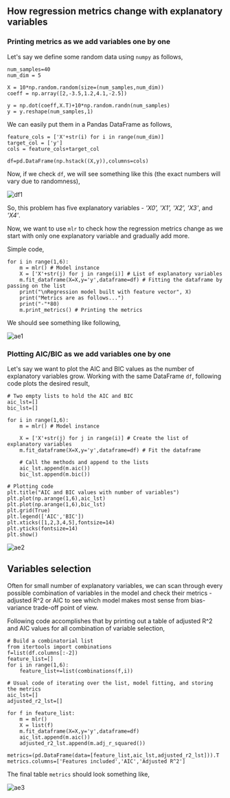 ## How regression metrics change with explanatory variables

### Printing metrics as we add variables one by one
Let's say we define some random data using `numpy` as follows,

```
num_samples=40
num_dim = 5

X = 10*np.random.random(size=(num_samples,num_dim))
coeff = np.array([2,-3.5,1.2,4.1,-2.5])

y = np.dot(coeff,X.T)+10*np.random.randn(num_samples)
y = y.reshape(num_samples,1)
```

We can easily put them in a Pandas DataFrame as follows,

```
feature_cols = ['X'+str(i) for i in range(num_dim)]
target_col = ['y']
cols = feature_cols+target_col

df=pd.DataFrame(np.hstack((X,y)),columns=cols)
```

Now, if we check `df`, we will see something like this (the exact numbers will vary due to randomness),

![df1](https://raw.githubusercontent.com/tirthajyoti/mlr/master/images/dataframe-1.PNG)

So, this problem has five explanatory variables - *'X0', 'X1', 'X2', 'X3'*, and *'X4'*.

Now, we want to use `mlr` to check how the regression metrics change as we start with only one explanatory variable and gradually add more.

Simple code,

```
for i in range(1,6):
    m = mlr() # Model instance
    X = ['X'+str(j) for j in range(i)] # List of explanatory variables
    m.fit_dataframe(X=X,y='y',dataframe=df) # Fitting the dataframe by passing on the list
    print("\nRegression model built with feature vector", X)
    print("Metrics are as follows...")
    print("-"*80)
    m.print_metrics() # Printing the metrics
```

We should see something like following,

![ae1](https://raw.githubusercontent.com/tirthajyoti/mlr/master/images/advanced_example_1.PNG)

### Plotting AIC/BIC as we add variables one by one

Let's say we want to plot the AIC and BIC values as the number of explanatory variables grow.
Working with the same DataFrame `df`, following code plots the desired result,

```
# Two empty lists to hold the AIC and BIC
aic_lst=[]
bic_lst=[]

for i in range(1,6):
    m = mlr() # Model instance
    
    X = ['X'+str(j) for j in range(i)] # Create the list of explanatory variables
    m.fit_dataframe(X=X,y='y',dataframe=df) # Fit the dataframe
    
    # Call the methods and append to the lists
    aic_lst.append(m.aic())
    bic_lst.append(m.bic())

# Plotting code
plt.title("AIC and BIC values with number of variables")
plt.plot(np.arange(1,6),aic_lst)
plt.plot(np.arange(1,6),bic_lst)
plt.grid(True)
plt.legend(['AIC','BIC'])
plt.xticks([1,2,3,4,5],fontsize=14)
plt.yticks(fontsize=14)
plt.show()
```

![ae2](https://raw.githubusercontent.com/tirthajyoti/mlr/master/images/aic_bic_with_variables.PNG)

## Variables selection

Often for small number of explanatory variables, we can scan through every possible combination of variables in the model and check their metrics - adjusted R^2 or AIC to see which model makes most sense from bias-variance trade-off point of view.

Following code accomplishes that by printing out a table of adjusted R^2 and AIC values for all combination of variable selection,

```
# Build a combinatorial list
from itertools import combinations
f=list(df.columns[:-2])
feature_list=[]
for i in range(1,6):
    feature_list+=list(combinations(f,i))

# Usual code of iterating over the list, model fitting, and storing the metrics
aic_lst=[]
adjusted_r2_lst=[]

for f in feature_list:
    m = mlr()
    X = list(f)
    m.fit_dataframe(X=X,y='y',dataframe=df)
    aic_lst.append(m.aic())
    adjusted_r2_lst.append(m.adj_r_squared())
    
metrics=(pd.DataFrame(data=[feature_list,aic_lst,adjusted_r2_lst])).T
metrics.columns=['Features included','AIC','Adjusted R^2']
```

The final table `metrics` should look something like,

![ae3](https://raw.githubusercontent.com/tirthajyoti/mlr/master/images/advanced_examples_3.PNG)